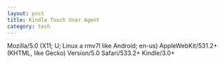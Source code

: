 ```yaml
---
layout: post
title: Kindle Touch User Agent
category: tech
---
```


Mozilla/5.0 (X11; U; Linux a rmv7l like Android; en-us) AppleWebKit/531.2+ (KHTML, like Gecko) Version/5.0 Safari/533.2+ Kindle/3.0+
